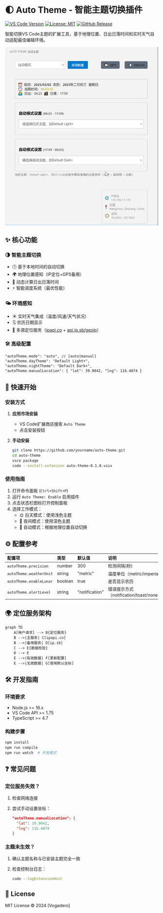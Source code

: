 # 🌓 Auto Theme - 智能主题切换插件

[![VS Code Version](https://img.shields.io/badge/VS%20Code-%3E%3D1.75.0-blue)](https://code.visualstudio.com/)
[![License: MIT](https://img.shields.io/badge/License-MIT-yellow.svg)](https://opensource.org/licenses/MIT)
[![GitHub Release](https://img.shields.io/github/v/release/yourname/auto-theme)](https://github.com/yourname/auto-theme/releases)

智能切换VS Code主题的扩展工具，基于地理位置、日出日落时间和实时天气自动适配最佳编辑环境。

![Demo Screenshot](images/01.gif)

## ✨ 核心功能

### 🌗 智能主题切换
- 🕒 基于本地时间的自动切换
- 🌍 地理位置感知（IP定位+GPS备用）
- 🌅 动态计算日出日落时间
- ⚡ 智能调度系统（最优性能）

### 🌤️ 环境感知
- ☀️ 实时天气集成（温度/风速/天气状况）
- 🗓️ 农历日期显示
- 📍 多源定位服务（[ipapi.co](https://ipapi.co/json/) + [api.ip.sb/geoip](https://api.ip.sb/geoip)）

### 🛠️ 高级配置
```jsonc
"autoTheme.mode": "auto", // [auto|manual]
"autoTheme.dayTheme": "Default Light+",
"autoTheme.nightTheme": "Default Dark+",
"autoTheme.manualLocation": { "lat": 39.9042, "lng": 116.4074 }
```

## 🚀 快速开始

### 安装方式

1. **应用市场安装**

   - VS Code扩展商店搜索 `Auto Theme`
   - 点击安装按钮

2. **手动安装**

   ```bash
   git clone https://github.com/yourname/auto-theme.git
   cd auto-theme
   vsce package
   code --install-extension auto-theme-0.1.0.vsix
   ```

### 使用指南

1. 打开命令面板 (`Ctrl+Shift+P`)
2. 运行 `Auto Theme: Enable` 启用插件
3. 点击状态栏图标打开控制面板
4. 选择工作模式：
   - 🌞 白天模式：使用浅色主题
   - 🌙 夜间模式：使用深色主题
   - 🤖 自动模式：根据地理位置自动切换

## ⚙️ 配置参考

| 配置项                  | 类型    | 默认值         | 说明                                    |
| :---------------------- | :------ | :------------- | :-------------------------------------- |
| `autoTheme.precision`   | number  | 300            | 检测间隔(秒)                            |
| `autoTheme.weatherUnit` | string  | "metric"       | 温度单位（metric/imperial）             |
| `autoTheme.enableLunar` | boolean | true           | 是否显示农历                            |
| `autoTheme.alertLevel`  | string  | "notification" | 错误提示方式（notification/toast/none） |

## 🌍 定位服务架构

```mermaid
graph TD
    A[用户请求] --> B{定位服务}
    B -->|主服务| C[ipapi.co]
    B -->|备用服务| D[ip.sb]
    C --> E{数据校验}
    D --> E
    E -->|有效数据| F[更新配置]
    E -->|无效数据| G[使用默认坐标]
```

## 🛠️ 开发指南

### 环境要求

- Node.js >= 16.x
- VS Code API >= 1.75
- TypeScript >= 4.7

### 构建步骤

```bash
npm install
npm run compile
npm run watch  # 开发模式
```

## ❓ 常见问题

### 定位服务失效？

1. 检查网络连接

2. 尝试手动设置坐标：

   ```json
   "autoTheme.manualLocation": {
     "lat": 39.9042,
     "lng": 116.4074
   }
   ```

### 主题未生效？

1. 确认主题名称与已安装主题完全一致

2. 检查控制台日志：

   ```bash
   code --logExtensionHost
   ```

## 📄 License

MIT License © 2024 [Vogadero]

